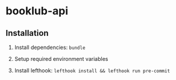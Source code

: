 # booklub-api

## Installation

1. Install dependencies: `bundle`

2. Setup required environment variables

3. Install lefthook: `lefthook install && lefthook run pre-commit`
